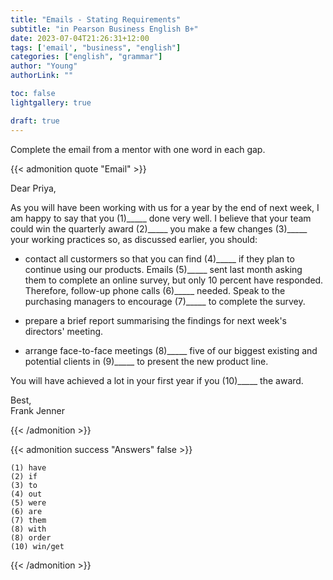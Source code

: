 ```yaml
---
title: "Emails - Stating Requirements"
subtitle: "in Pearson Business English B+"
date: 2023-07-04T21:26:31+12:00
tags: ['email', "business", "english"]
categories: ["english", "grammar"]
author: "Young"
authorLink: ""

toc: false
lightgallery: true

draft: true
---
```


Complete the email from a mentor with one word in each gap.

<!--more-->

{{< admonition quote "Email" >}}

Dear Priya,

As you will have been working with us for a year by the end of next week, I am happy to say that you (1)_____ done very well. I believe that your team could win the quarterly award (2)_____ you make a few changes (3)_____ your working practices so, as discussed earlier, you should:

- contact all custormers so that you can find (4)_____ if they plan to continue using our products. Emails (5)_____ sent last month asking them to complete an online survey, but only 10 percent have responded. Therefore, follow-up phone calls (6)_____ needed. Speak to the purchasing managers to encourage (7)_____ to complete the survey.

- prepare a brief report summarising the findings for next week's directors' meeting.

- arrange face-to-face meetings (8)_____ five of our biggest existing and potential clients in (9)_____ to present the new product line.

You will have achieved a lot in your first year if you (10)_____ the award.

Best,  
Frank Jenner

{{< /admonition >}}


{{< admonition success "Answers" false >}}

    (1) have 
    (2) if 
    (3) to 
    (4) out
    (5) were
    (6) are
    (7) them
    (8) with
    (8) order
    (10) win/get

{{< /admonition >}}